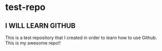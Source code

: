 # test-repo
## I WILL LEARN GITHUB
This is a test repository that I created in order to learn how to use Github.
This is my awesome repo!!